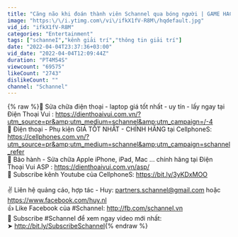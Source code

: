 ```yaml
---
title: "Căng não khi đoán thành viên Schannel qua bóng người | GAME HACK NÃO"
image: "https:\/\/i.ytimg.com\/vi\/ifkX1fV-R8M\/hqdefault.jpg"
vid_id: "ifkX1fV-R8M"
categories: "Entertainment"
tags: ["schanneI","kênh giải trí","thông tin giải trí"]
date: "2022-04-04T23:37:36+03:00"
vid_date: "2022-04-04T12:09:44Z"
duration: "PT4M54S"
viewcount: "69575"
likeCount: "2743"
dislikeCount: ""
channel: "Schannel"
---
```

{% raw %}📱 Sửa chữa điện thoại - laptop giá tốt nhất - uy tín - lấy ngay tại Điện Thoại Vui : <a rel="nofollow" target="blank" href="https://dienthoaivui.com.vn/?utm_source=pr&amp;utm_medium=schannel&amp;utm_campaign=/-4">https://dienthoaivui.com.vn/?utm_source=pr&amp;utm_medium=schannel&amp;utm_campaign=/-4</a><br />📱 Điện thoại - Phụ kiện GIÁ TỐT NHẤT - CHÍNH HÃNG tại CellphoneS: <a rel="nofollow" target="blank" href="https://cellphones.com.vn/?utm_source=pr&amp;utm_medium=schannel&amp;utm_campaign=schannel_refer">https://cellphones.com.vn/?utm_source=pr&amp;utm_medium=schannel&amp;utm_campaign=schannel_refer</a><br />📱 Bảo hành - Sửa chữa Apple iPhone, iPad, Mac ... chính hãng tại Điện Thoại Vui ASP : <a rel="nofollow" target="blank" href="https://dienthoaivui.com.vn/asp/">https://dienthoaivui.com.vn/asp/</a><br />📱 Subscribe kênh Youtube của CellphoneS: <a rel="nofollow" target="blank" href="https://bit.ly/3yKDxMOO">https://bit.ly/3yKDxMOO</a><br /><br />✌️ Liên hệ quảng cáo, hợp tác - Huy: partners.schannel@gmail.com hoặc <a rel="nofollow" target="blank" href="https://www.facebook.com/huy.nl">https://www.facebook.com/huy.nl</a><br />👍 Like Facebook của #SchanneI: <a rel="nofollow" target="blank" href="http://fb.com/schanneI.vn">http://fb.com/schanneI.vn</a><br />🌟 Subscribe #SchanneI để xem ngay video mới nhất: <br /> ➤ <a rel="nofollow" target="blank" href="http://bit.ly/SubscribeSchanneI">http://bit.ly/SubscribeSchanneI</a>{% endraw %}
